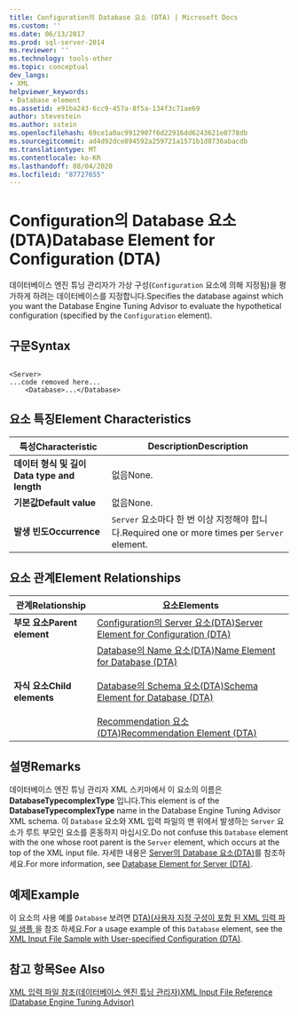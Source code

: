 ```yaml
---
title: Configuration의 Database 요소 (DTA) | Microsoft Docs
ms.custom: ''
ms.date: 06/13/2017
ms.prod: sql-server-2014
ms.reviewer: ''
ms.technology: tools-other
ms.topic: conceptual
dev_langs:
- XML
helpviewer_keywords:
- Database element
ms.assetid: e91ba243-6cc9-457a-8f5a-134f3c71ae69
author: stevestein
ms.author: sstein
ms.openlocfilehash: 69ce1a0ac9912907f6d22916dd6243621e0778db
ms.sourcegitcommit: ad4d92dce894592a259721a1571b1d8736abacdb
ms.translationtype: MT
ms.contentlocale: ko-KR
ms.lasthandoff: 08/04/2020
ms.locfileid: "87727655"
---
```

# <a name="database-element-for-configuration-dta"></a><span data-ttu-id="15a4a-102">Configuration의 Database 요소(DTA)</span><span class="sxs-lookup"><span data-stu-id="15a4a-102">Database Element for Configuration (DTA)</span></span>
  <span data-ttu-id="15a4a-103">데이터베이스 엔진 튜닝 관리자가 가상 구성(`Configuration` 요소에 의해 지정됨)을 평가하게 하려는 데이터베이스를 지정합니다.</span><span class="sxs-lookup"><span data-stu-id="15a4a-103">Specifies the database against which you want the Database Engine Tuning Advisor to evaluate the hypothetical configuration (specified by the `Configuration` element).</span></span>  
  
## <a name="syntax"></a><span data-ttu-id="15a4a-104">구문</span><span class="sxs-lookup"><span data-stu-id="15a4a-104">Syntax</span></span>  
  
```  
  
<Server>  
...code removed here...  
    <Database>...</Database>  
```  
  
## <a name="element-characteristics"></a><span data-ttu-id="15a4a-105">요소 특징</span><span class="sxs-lookup"><span data-stu-id="15a4a-105">Element Characteristics</span></span>  
  
|<span data-ttu-id="15a4a-106">특성</span><span class="sxs-lookup"><span data-stu-id="15a4a-106">Characteristic</span></span>|<span data-ttu-id="15a4a-107">Description</span><span class="sxs-lookup"><span data-stu-id="15a4a-107">Description</span></span>|  
|--------------------|-----------------|  
|<span data-ttu-id="15a4a-108">**데이터 형식 및 길이**</span><span class="sxs-lookup"><span data-stu-id="15a4a-108">**Data type and length**</span></span>|<span data-ttu-id="15a4a-109">없음</span><span class="sxs-lookup"><span data-stu-id="15a4a-109">None.</span></span>|  
|<span data-ttu-id="15a4a-110">**기본값**</span><span class="sxs-lookup"><span data-stu-id="15a4a-110">**Default value**</span></span>|<span data-ttu-id="15a4a-111">없음</span><span class="sxs-lookup"><span data-stu-id="15a4a-111">None.</span></span>|  
|<span data-ttu-id="15a4a-112">**발생 빈도**</span><span class="sxs-lookup"><span data-stu-id="15a4a-112">**Occurrence**</span></span>|<span data-ttu-id="15a4a-113">`Server` 요소마다 한 번 이상 지정해야 합니다.</span><span class="sxs-lookup"><span data-stu-id="15a4a-113">Required one or more times per `Server` element.</span></span>|  
  
## <a name="element-relationships"></a><span data-ttu-id="15a4a-114">요소 관계</span><span class="sxs-lookup"><span data-stu-id="15a4a-114">Element Relationships</span></span>  
  
|<span data-ttu-id="15a4a-115">관계</span><span class="sxs-lookup"><span data-stu-id="15a4a-115">Relationship</span></span>|<span data-ttu-id="15a4a-116">요소</span><span class="sxs-lookup"><span data-stu-id="15a4a-116">Elements</span></span>|  
|------------------|--------------|  
|<span data-ttu-id="15a4a-117">**부모 요소**</span><span class="sxs-lookup"><span data-stu-id="15a4a-117">**Parent element**</span></span>|[<span data-ttu-id="15a4a-118">Configuration의 Server 요소&#40;DTA&#41;</span><span class="sxs-lookup"><span data-stu-id="15a4a-118">Server Element for Configuration &#40;DTA&#41;</span></span>](server-element-for-configuration-dta.md)|  
|<span data-ttu-id="15a4a-119">**자식 요소**</span><span class="sxs-lookup"><span data-stu-id="15a4a-119">**Child elements**</span></span>|[<span data-ttu-id="15a4a-120">Database의 Name 요소&#40;DTA&#41;</span><span class="sxs-lookup"><span data-stu-id="15a4a-120">Name Element for Database &#40;DTA&#41;</span></span>](name-element-for-database-dta.md)<br /><br /> [<span data-ttu-id="15a4a-121">Database의 Schema 요소&#40;DTA&#41;</span><span class="sxs-lookup"><span data-stu-id="15a4a-121">Schema Element for Database &#40;DTA&#41;</span></span>](schema-element-for-database-dta.md)<br /><br /> [<span data-ttu-id="15a4a-122">Recommendation 요소&#40;DTA&#41;</span><span class="sxs-lookup"><span data-stu-id="15a4a-122">Recommendation Element &#40;DTA&#41;</span></span>](recommendation-element-dta.md)|  
  
## <a name="remarks"></a><span data-ttu-id="15a4a-123">설명</span><span class="sxs-lookup"><span data-stu-id="15a4a-123">Remarks</span></span>  
 <span data-ttu-id="15a4a-124">데이터베이스 엔진 튜닝 관리자 XML 스키마에서 이 요소의 이름은 **DatabaseTypecomplexType** 입니다.</span><span class="sxs-lookup"><span data-stu-id="15a4a-124">This element is of the **DatabaseTypecomplexType** name in the Database Engine Tuning Advisor XML schema.</span></span> <span data-ttu-id="15a4a-125">이 `Database` 요소와 XML 입력 파일의 맨 위에서 발생하는 `Server` 요소가 루트 부모인 요소를 혼동하지 마십시오.</span><span class="sxs-lookup"><span data-stu-id="15a4a-125">Do not confuse this `Database` element with the one whose root parent is the `Server` element, which occurs at the top of the XML input file.</span></span> <span data-ttu-id="15a4a-126">자세한 내용은 [Server의 Database 요소&#40;DTA&#41;](database-element-for-server-dta.md)를 참조하세요.</span><span class="sxs-lookup"><span data-stu-id="15a4a-126">For more information, see [Database Element for Server &#40;DTA&#41;](database-element-for-server-dta.md).</span></span>  
  
## <a name="example"></a><span data-ttu-id="15a4a-127">예제</span><span class="sxs-lookup"><span data-stu-id="15a4a-127">Example</span></span>  
 <span data-ttu-id="15a4a-128">이 요소의 사용 예를 `Database` 보려면 [DTA&#41;&#40;사용자 지정 구성이 포함 된 XML 입력 파일 샘플 ](xml-input-file-sample-with-user-specified-configuration-dta.md)을 참조 하세요.</span><span class="sxs-lookup"><span data-stu-id="15a4a-128">For a usage example of this `Database` element, see the [XML Input File Sample with User-specified Configuration &#40;DTA&#41;](xml-input-file-sample-with-user-specified-configuration-dta.md).</span></span>  
  
## <a name="see-also"></a><span data-ttu-id="15a4a-129">참고 항목</span><span class="sxs-lookup"><span data-stu-id="15a4a-129">See Also</span></span>  
 [<span data-ttu-id="15a4a-130">XML 입력 파일 참조&#40;데이터베이스 엔진 튜닝 관리자&#41;</span><span class="sxs-lookup"><span data-stu-id="15a4a-130">XML Input File Reference &#40;Database Engine Tuning Advisor&#41;</span></span>](xml-input-file-reference-database-engine-tuning-advisor.md)  
  
  
